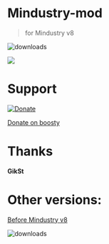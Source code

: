 # Mindustry-mod 
> for Mindustry v8
> 

![downloads](https://img.shields.io/github/downloads/agzam4/Mindustry-mod-v8/total?color=0090FF&style=for-the-badge)


[![](https://i.ytimg.com/vi/vd-77IpTxlg/hqdefault.jpg?sqp=-oaymwEcCNACELwBSFXyq4qpAw4IARUAAIhCGAFwAcABBg==&rs=AOn4CLB1JC1h1Ftb7tuL-ju17PpLeRlGNA)](https://www.youtube.com/watch?v=vd-77IpTxlg)

# Support
[![Donate](https://img.shields.io/badge/-Boosty-orange?style=for-the-badge&color=orange)](https://boosty.to/agzam4/donate)

[Donate on boosty](https://boosty.to/agzam4/donate)

# Thanks

**GikSt**

# Other versions:
[Before Mindustry v8](https://github.com/Agzam4/Mindustry-mod) 

![downloads](https://img.shields.io/github/downloads/agzam4/Mindustry-mod/total?color=0090FF&style=for-the-badge)
